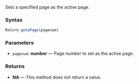 Sets a specified page as the active page.

### Syntax

```typescript
RxCore.gotoPage(pagenum)
```

### Parameters

- `pagenum`: **number** — Page number to set as the active page.

### Returns

- **NA** — This method does not return a value.